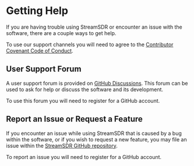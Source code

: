 # Getting Help

If you are having trouble using StreamSDR or encounter an issue with the software, there are a couple ways to get help.

To use our support channels you will need to agree to the [Contributor Covenant Code of Conduct](https://www.contributor-covenant.org/version/2/1/code_of_conduct/).

## User Support Forum

A user support forum is provided on [GitHub Discussions](https://github.com/orryverducci/StreamSDR/discussions). This forum can be used to ask for help or discuss the software and its development.

To use this forum you will need to register for a GitHub account.

## Report an Issue or Request a Feature

If you encounter an issue while using StreamSDR that is caused by a bug within the software, or if you wish to request a new feature, you may file an issue within the [StreamSDR GitHub repository](https://github.com/orryverducci/StreamSDR/issues).

To report an issue you will need to register for a GitHub account.
